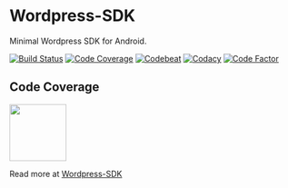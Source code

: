 # Wordpress-SDK
Minimal Wordpress SDK for Android.

[![Build Status](https://travis-ci.org/VenomVendor/Wordpress-SDK.svg?branch=release%2Fsdk)](https://travis-ci.org/VenomVendor/Wordpress-SDK)
[![Code Coverage](https://codecov.io/gh/VenomVendor/Wordpress-SDK/branch/release%2Fsdk/graph/badge.svg)](https://codecov.io/gh/VenomVendor/Wordpress-SDK)
[![Codebeat](https://codebeat.co/badges/35ec2b4c-4898-4288-a2fc-c4849bce2a50)](https://codebeat.co/projects/github-com-venomvendor-wordpress-sdk-release-sdk)
[![Codacy](https://api.codacy.com/project/badge/Grade/8faaef1c15744e79a7a9f843a921bfb6)](https://www.codacy.com/app/VenomVendor/Wordpress-SDK?utm_source=github.com&amp;utm_medium=referral&amp;utm_content=VenomVendor/Wordpress-SDK&amp;utm_campaign=Badge_Grade)
[![Code Factor](https://www.codefactor.io/repository/github/venomvendor/wordpress-sdk/badge)](https://www.codefactor.io/repository/github/venomvendor/wordpress-sdk)


## Code Coverage
<a href="https://codecov.io/gh/VenomVendor/Wordpress-SDK"><img src="https://codecov.io/gh/VenomVendor/Wordpress-SDK/branch/release%2Fsdk/graphs/tree.svg" width="100" /><a/>

Read more at [Wordpress-SDK](https://venomvendor.github.io/Wordpress-SDK/)
